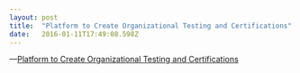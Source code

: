 ```yaml
---
layout: post 
title:  "Platform to Create Organizational Testing and Certifications" 
date:   2016-01-11T17:49:08.598Z 
---
```


 &#x2014;[Platform to Create Organizational Testing and Certifications](https://www.test.com/)
